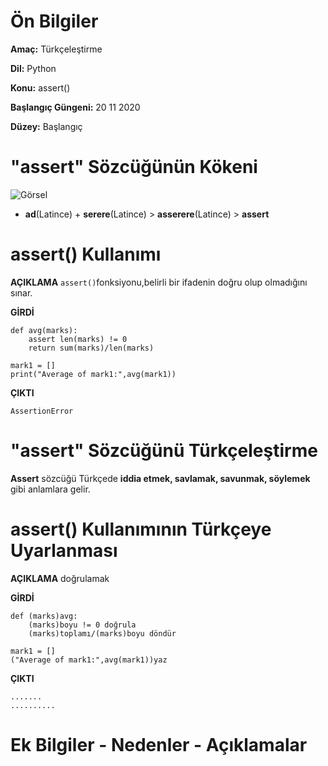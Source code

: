 # Ön Bilgiler
**Amaç:** Türkçeleştirme

**Dil:** Python

**Konu:** assert()

**Başlangıç Güngeni:** 20 11 2020

**Düzey:** Başlangıç

# "assert" Sözcüğünün Kökeni
![Görsel](/belgelik/görseller/kökenbilim/assert.png)

- **ad**(Latince) + **serere**(Latince) > **asserere**(Latince) > **assert**

# assert() Kullanımı

**AÇIKLAMA**
`assert()`fonksiyonu,belirli bir ifadenin doğru olup olmadığını sınar.

**GİRDİ**
```
def avg(marks):
    assert len(marks) != 0
    return sum(marks)/len(marks)

mark1 = []
print("Average of mark1:",avg(mark1))
```
**ÇIKTI**
```
AssertionError
```
# "assert" Sözcüğünü Türkçeleştirme
**Assert** sözcüğü Türkçede **iddia etmek, savlamak, savunmak, söylemek** gibi anlamlara gelir.

# assert() Kullanımının Türkçeye Uyarlanması

**AÇIKLAMA**
doğrulamak

**GİRDİ**
```
def (marks)avg:
    (marks)boyu != 0 doğrula
    (marks)toplamı/(marks)boyu döndür

mark1 = []
("Average of mark1:",avg(mark1))yaz
```
**ÇIKTI**
```
.......
..........
```
# Ek Bilgiler - Nedenler - Açıklamalar





